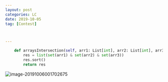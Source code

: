 ```yaml
---
layout: post
categories: LC
date: 2019-10-05
tag: [Contest] 



---
```




```python
    def arraysIntersection(self, arr1: List[int], arr2: List[int], arr3: List[int]) -> List[int]:
        res = list(set(arr1) & set(arr2) & set(arr3))
        res.sort()
        return res
```

![image-20191006001702675](https://tva1.sinaimg.cn/large/006y8mN6ly1g7ns65cka1j30ki0dqmyy.jpg)